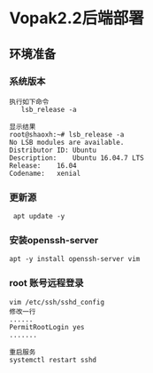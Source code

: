 # Vopak2.2后端部署

## 	环境准备	

### 系统版本

```
执行如下命令
   lsb_release -a
```

```
显示结果
root@shaoxh:~# lsb_release -a
No LSB modules are available.
Distributor ID:	Ubuntu
Description:	Ubuntu 16.04.7 LTS
Release:	16.04
Codename:	xenial

```

### 更新源

```
 apt update -y

```

### 安装openssh-server 

```
apt -y install openssh-server vim 
```

### root 账号远程登录

```
vim /etc/ssh/sshd_config 
修改一行
......
PermitRootLogin yes
.......

重启服务
systemctl restart sshd
```

